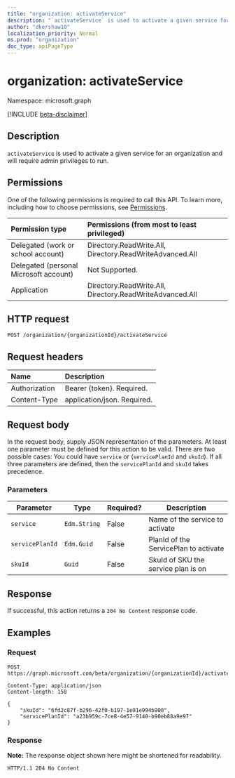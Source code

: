 ```yaml
---
title: "organization: activateService"
description: "`activateService` is used to activate a given service for an organization and will require admin privileges to run."
author: "dkershaw10"
localization_priority: Normal
ms.prod: "organization"
doc_type: apiPageType
---
```


# organization: activateService

Namespace: microsoft.graph

[!INCLUDE [beta-disclaimer](../../includes/beta-disclaimer.md)]

## Description

`activateService` is used to activate a given service for an organization and will require admin privileges to run.


## Permissions
One of the following permissions is required to call this API. To learn more, including how to choose permissions, see [Permissions](/graph/permissions-reference).


|Permission type|Permissions (from most to least privileged)|
| :--- | :--- |
| Delegated (work or school account) | Directory.ReadWrite.All, Directory.ReadWriteAdvanced.All |
| Delegated (personal Microsoft account) | Not Supported. |
| Application | Directory.ReadWrite.All, Directory.ReadWriteAdvanced.All |


## HTTP request

<!-- {
  "blockType": "ignored"
}
-->
``` http
POST /organization/{organizationId}/activateService
```

## Request headers
|Name|Description|
|:---|:---|
|Authorization|Bearer {token}. Required.|
|Content-Type|application/json. Required.|

## Request body
In the request body, supply JSON representation of the parameters.
At least one parameter must be defined for this action to be valid. There are two possible cases: You could have `service` or (`servicePlanId` and `skuId`). If all three parameters are defined, then the `servicePlanId` and `skuId` takes precedence.

### Parameters

| Parameter         | Type         | Required? | Description                           |
| ----------------- | ------------ | --------- | ------------------------------------- |
| `service` | `Edm.String` | False     | Name of the service to activate       |
| `servicePlanId`   | `Edm.Guid`   | False     | PlanId of the ServicePlan to activate |
| `skuId`           | `Guid`       | False     | SkuId of SKU the service plan is on   |

## Response

If successful, this action returns a `204 No Content` response code.

## Examples

### Request
<!-- {
  "blockType": "request",
  "name": "organization_activateservice"
}
-->
``` http
POST https://graph.microsoft.com/beta/organization/{organizationId}/activateService

Content-Type: application/json
Content-length: 150

{
    "skuId": "6fd2c87f-b296-42f0-b197-1e91e994b900",
    "servicePlanId": "a23b959c-7ce8-4e57-9140-b90eb88a9e97"
}
```


### Response
**Note:** The response object shown here might be shortened for readability.
<!-- {
  "blockType": "response",
  "truncated": true
}
-->
``` http
HTTP/1.1 204 No Content
```

